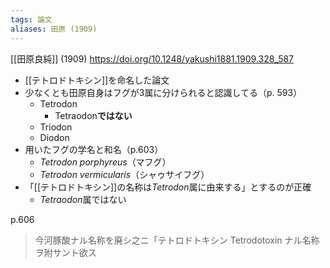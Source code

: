 ```yaml
---
tags: 論文
aliases: 田原 (1909)
---
```


[[田原良純]] (1909)
https://doi.org/10.1248/yakushi1881.1909.328_587


- [[テトロドトキシン]]を命名した論文
- 少なくとも田原自身はフグが3属に分けられると認識してる（p. 593）
    - Tetrodon
        - Tetraodon**ではない**
    - Triodon
    - Diodon
- 用いたフグの学名と和名（p.603）
    - *Tetrodon porphyreus*（マフグ）
    - *Tetrodon vermicularis*（シャゥサイフグ）
- 「[[テトロドトキシン]]の名称は*Tetrodon*属に由来する」とするのが正確
    - *Tetraodon*属ではない

p.606
> 今河豚酸ナル名称を廃シ之ニ「テトロドトキシン Tetrodotoxin ナル名称ヲ附サント欲ス
